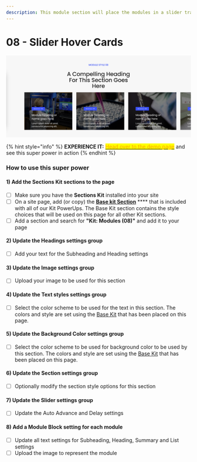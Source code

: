 ```yaml
---
description: This module section will place the modules in a slider track
---
```


# 08 - Slider Hover Cards

![](<../../../.gitbook/assets/Screen Shot 2022-01-16 at 9.45.40 AM.png>)

{% hint style="info" %}
**EXPERIENCE IT:** [<mark style="color:orange;">Head over to the demo page</mark>](https://powerupkit.thinkific.com/pages/modules) and see this super power in action
{% endhint %}

### How to use this super power

#### 1) Add the Sections Kit sections to the page

* [ ] Make sure you have the **Sections Kit** installed into your site
* [ ] On a site page, add (or copy) the [**Base kit Section**](../../kit-common-sections/base-kit.md) **** that is included with all of our Kit PowerUps. The Base Kit section contains the style choices that will be used on this page for all other Kit sections.&#x20;
* [ ] Add a section and search for **"Kit: Modules (08)"** and add it to your page

#### 2) Update the Headings settings group

* [ ] Add your text for the Subheading and Heading settings

#### 3) Update the Image settings group

* [ ] Upload your image to be used for this section

#### 4) Update the Text styles settings group

* [ ] Select the color scheme to be used for the text in this section. The colors and style are set using the [Base Kit](../../kit-common-sections/base-kit.md) that has been placed on this page.

#### 5) Update the Background Color settings group

* [ ] Select the color scheme to be used for background color to be used by this section. The colors and style are set using the [Base Kit](../../kit-common-sections/base-kit.md) that has been placed on this page.

#### 6) Update the Section settings group

* [ ] Optionally modify the section style options for this section

#### 7) Update the Slider settings group

* [ ] Update the Auto Advance and Delay settings

#### 8) Add a Module Block setting for each module

* [ ] Update all text settings for Subheading, Heading, Summary and List settings
* [ ] Upload the image to represent the module
